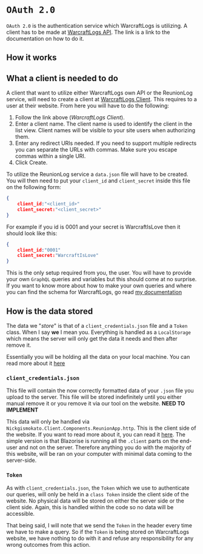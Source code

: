 # `OAuth 2.0`

`OAuth 2.0` is the authentication service which WarcraftLogs is utilizing. A client has to be made at [WarcraftLogs API](https://www.warcraftlogs.com/api/docsm). The link is a link to the documentation on how to do it.

## How it works



## What a client is needed to do

A client that want to utilize either WarcraftLogs own API or the ReunionLog service, will need to create a client at [WarcraftLogs Client](https://www.warcraftlogs.com/api/clients/). This requires to a user at their website. From here you will have to do the following:

1. Follow the link above (*WarcraftLogs Client*).
2. Enter a client name. The client name is used to identify the client in the list view. Client names will be visible to your site users when authorizing them.
3. Enter any redirect URIs needed. If you need to support multiple redirects you can separate the URLs with commas. Make sure you escape commas within a single URI.
4. Click Create. 

To utilize the ReunionLog service a `data.json` file will have to be created. You will then need to put your `client_id` and `client_secret` inside this file on the following form:

```json
{
	client_id:"<client_id>"
	client_secret:"<client_secret>"
}
```
For example if you id is 0001 and your secret is WarcraftIsLove then it should look like this:

```json
{
	client_id:"0001"
	client_secret:"WarcraftIsLove"
}
```

This is the only setup required from you, the user. You will have to provide your own `GraphQL` queries and variables but this should come at no surprise. If you want to know more about how to make your own queries and where you can find the schema for WarcraftLogs, go read [my documentation](../GQL/Overview.md)


## How is the data stored

The data we "*store*" is that of a `client_credentials.json` file and a `Token` class. When I say **we** I mean you. Everything is handled as a `LocalStorage` which means the server will only get the data it needs and then after remove it. 

Essentially you will be holding all the data on your local machine. You can read more about it [here](https://github.com/Blazored/LocalStorage)

### `client_credentials.json`

This file will contain the now correctly formatted data of your `.json` file you upload to the server. This file will be stored indefinitely until you either manual remove it or you remove it via our tool on the website. **NEED TO IMPLEMENT**

This data will only be handled via `Nickgismokato.Client.Components.ReunionApp.http`. This is the client side of the website. If you want to read more about it, you can read it [here](../../Website/server_client.md). The simple version is that Blazorise is running all the `.client` parts on the end-user and not on the server. Therefore anything you do with the majority of this website, will be ran on your computer with minimal data coming to the server-side.

### `Token`

As with `client_credentials.json`, the `Token` which we use to authenticate our queries, will only be held in a `class Token` inside the client side of the website. No physical data will be stored on either the server side or the client side. Again, this is handled within the code so no data will be accessible.

That being said, I will note that we send the `Token` in the header every time we have to make a query. So if the `Token` is being stored on WarcraftLogs website, we have nothing to do with it and refuse any responsibility for any wrong outcomes from this action. 

